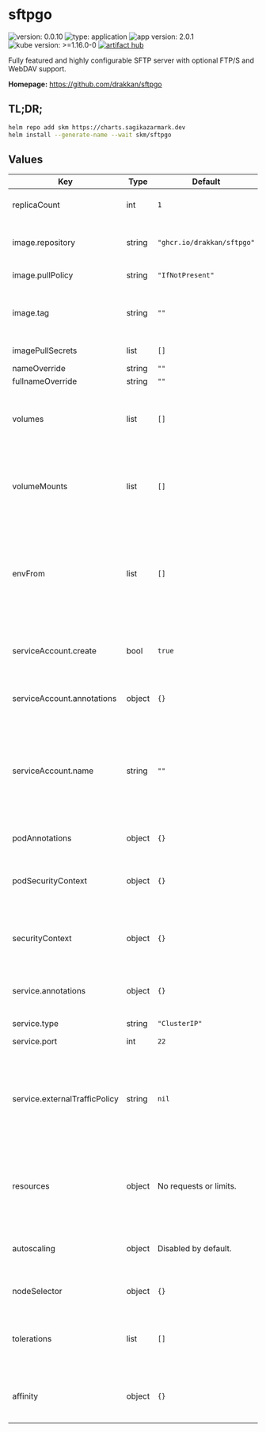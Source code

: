 # sftpgo

![version: 0.0.10](https://img.shields.io/badge/version-0.0.10-informational?style=flat-square) ![type: application](https://img.shields.io/badge/type-application-informational?style=flat-square) ![app version: 2.0.1](https://img.shields.io/badge/app%20version-2.0.1-informational?style=flat-square) ![kube version: >=1.16.0-0](https://img.shields.io/badge/kube%20version->=1.16.0--0-informational?style=flat-square) [![artifact hub](https://img.shields.io/badge/artifact%20hub-sftpgo-informational?style=flat-square)](https://artifacthub.io/packages/helm/sagikazarmark/sftpgo)

Fully featured and highly configurable SFTP server with optional FTP/S and WebDAV support.

**Homepage:** <https://github.com/drakkan/sftpgo>

## TL;DR;

```bash
helm repo add skm https://charts.sagikazarmark.dev
helm install --generate-name --wait skm/sftpgo
```

## Values

| Key | Type | Default | Description |
|-----|------|---------|-------------|
| replicaCount | int | `1` | Number of Pods to launch. |
| image.repository | string | `"ghcr.io/drakkan/sftpgo"` | Repository to pull the container image from. |
| image.pullPolicy | string | `"IfNotPresent"` | Image [pull policy](https://kubernetes.io/docs/concepts/containers/images/#updating-images) |
| image.tag | string | `""` | Overrides the image tag (default is the chart appVersion). |
| imagePullSecrets | list | `[]` | Image [pull secrets](https://kubernetes.io/docs/tasks/configure-pod-container/pull-image-private-registry/#create-a-pod-that-uses-your-secret) |
| nameOverride | string | `""` |  |
| fullnameOverride | string | `""` |  |
| volumes | list | `[]` | Additional storage [volumes](https://kubernetes.io/docs/concepts/storage/volumes/) of a Pod. See the [API reference](https://kubernetes.io/docs/reference/generated/kubernetes-api/v1.20/#volume-v1-core) for details. |
| volumeMounts | list | `[]` | Additional [volume mounts](https://kubernetes.io/docs/tasks/configure-pod-container/configure-volume-storage/) of a container. See the [API reference](https://kubernetes.io/docs/reference/generated/kubernetes-api/v1.20/#volumemount-v1-core) for details. |
| envFrom | list | `[]` | Configure a [Secret](https://kubernetes.io/docs/concepts/configuration/secret/#using-secrets-as-environment-variables) or a [ConfigMap](https://kubernetes.io/docs/tasks/configure-pod-container/configure-pod-configmap/#configure-all-key-value-pairs-in-a-configmap-as-container-environment-variables) as environment variable sources for a Pod. See the [API reference](https://kubernetes.io/docs/reference/generated/kubernetes-api/v1.20/#envfromsource-v1-core) for details. |
| serviceAccount.create | bool | `true` | Whether a service account should be created. |
| serviceAccount.annotations | object | `{}` | Annotations to add to the service account. |
| serviceAccount.name | string | `""` | The name of the service account to use. If not set and create is true, a name is generated using the fullname template. |
| podAnnotations | object | `{}` | Custom annotations for a Pod. |
| podSecurityContext | object | `{}` | Pod [security context](https://kubernetes.io/docs/tasks/configure-pod-container/security-context/#set-the-security-context-for-a-pod). See the [API reference](https://kubernetes.io/docs/reference/generated/kubernetes-api/v1.20/#podsecuritycontext-v1-core) for details. |
| securityContext | object | `{}` | Container [security context](https://kubernetes.io/docs/tasks/configure-pod-container/security-context/#set-the-security-context-for-a-container). See the [API reference](https://kubernetes.io/docs/reference/generated/kubernetes-api/v1.20/#securitycontext-v1-core) for details. |
| service.annotations | object | `{}` | Custom annotations for the Service. |
| service.type | string | `"ClusterIP"` | Kubernetes [service type](https://kubernetes.io/docs/concepts/services-networking/service/#publishing-services-service-types). |
| service.port | int | `22` | Service port |
| service.externalTrafficPolicy | string | `nil` | Route external traffic to node-local or cluster-wide endoints. Useful for [preserving the client source IP](https://kubernetes.io/docs/tasks/access-application-cluster/create-external-load-balancer/#preserving-the-client-source-ip). |
| resources | object | No requests or limits. | Container resource [requests and limits](https://kubernetes.io/docs/concepts/configuration/manage-resources-containers/). See the [API reference](https://kubernetes.io/docs/reference/generated/kubernetes-api/v1.20/#resourcerequirements-v1-core) for details. |
| autoscaling | object | Disabled by default. | Autoscaling configuration (see [values.yaml](values.yaml) for details). |
| nodeSelector | object | `{}` | [Node selector](https://kubernetes.io/docs/concepts/scheduling-eviction/assign-pod-node/#nodeselector) configuration. |
| tolerations | list | `[]` | [Tolerations](https://kubernetes.io/docs/concepts/scheduling-eviction/taint-and-toleration/) for node taints. See the [API reference](https://kubernetes.io/docs/reference/generated/kubernetes-api/v1.20/#toleration-v1-core) for details. |
| affinity | object | `{}` | [Affinity](https://kubernetes.io/docs/concepts/scheduling-eviction/assign-pod-node/#affinity-and-anti-affinity) configuration. See the [API reference](https://kubernetes.io/docs/reference/generated/kubernetes-api/v1.20/#affinity-v1-core) for details. |
